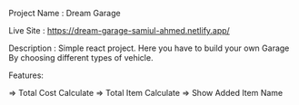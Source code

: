 Project Name : Dream Garage

Live Site : https://dream-garage-samiul-ahmed.netlify.app/

Description : Simple react project. Here you have to build your own Garage By choosing different types of vehicle.

Features:

=> Total Cost Calculate
=> Total Item Calculate
=> Show Added Item Name
